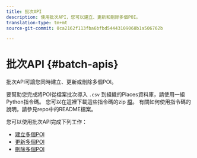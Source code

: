 ```yaml
---
title: 批次API
description: 使用批次API，您可以建立、更新和刪除多個POI。
translation-type: tm+mt
source-git-commit: 0ca2162f113fba6bfbd54443109068b1a506762b

---
```



# 批次API {#batch-apis}

批次API可讓您同時建立、更新或刪除多個POI。

要幫助您完成將POI從檔案批次導入 `.csv` 到組織的Places資料庫，請使用一組Python指令碼。 您可以在這裡下載這些指令碼的zip [檔](https://github.com/adobe/places-scripts)。 有關如何使用指令碼的說明，請參見repo中的README檔案。

您可以使用批次API完成下列工作：

* [建立多個POI](/help/web-service-api/api-usage/manage-pois/batch-apis/create-multiple-pois.md)
* [更新多個POI](/help/web-service-api/api-usage/manage-pois/batch-apis/update-multiple-pois.md)
* [刪除多個POI](/help/web-service-api/api-usage/manage-pois/batch-apis/delete-multiple-pois.md)
